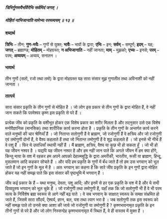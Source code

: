 ##### त्रिभिर्गुणमयैर्भावैरेभिः सर्वमिदं जगत् ।
##### मोहितं नाभिजानाति मामेभ्यः परमव्ययम् ॥ १३ ॥

#### शब्दार्थ

**त्रिभिः** – तीन; **गुण-मयैः** – गुणों से युक्त; **भावैः** – भावों के द्वारा; **एभिः** – इन; **सर्वम्** – सम्पूर्ण; **इदम्** – यह; **जगत्** – ब्रह्माण्ड; **मोहितम्** – मोहग्रस्त; **न अभिजानाति** – नहीं जानता; **माम्** – मुझको; **एभ्यः** – इनसे; **परम्** – परम; **अव्ययम्** – अव्यय, सनातन ।

#### भावार्थ

तीन गुणों (सतो, रजो तथा तमो) के द्वारा मोहग्रस्त यह सारा संसार मुझ गुणातीत तथा अविनाशी को नहीं जानता ।

#### तात्पर्य

सारा संसार प्रकृति के तीन गुणों से मोहित है । जो लोग इस प्रकार से तीन गुणों के द्वारा मोहित हैं, वे नहीं जान सकते कि परमेश्वर कृष्ण इस प्रकृति से परे हैं ।

प्रत्येक जीव को प्रकृति के वशीभूत होकर एक विशेष प्रकार का शरीर मिलता है और तदनुसार उसे एक विशेष मनोवैज्ञानिक (मानसिक) तथा शारीरिक कार्य करना होता है । प्रकृति के तीन गुणों के अन्तर्गत कार्य करने वाले मनुष्यों की चार श्रेणियाँ हैं । जो नितान्त सतोगुणी हैं वे ब्राह्मण, जो रजोगुणी हैं वे क्षत्रिय और जो रजोगुणी एवं तमोगुणी दोनों हैं, वे वैश्य कहलाते हैं तथा जो नितान्त तमोगुणी हैं वे शूद्र कहलाते हैं । जो इनसे भी नीचे हैं वे पशु हैं । फिर ये उपाधियाँ स्थायी नहीं हैं । मैं ब्राह्मण, क्षत्रिय, वैश्य या कुछ भी हो सकता हूँ । जो भी हो यह जीवन नश्वर है । यद्यपि यह जीवन नश्वर है और हम नहीं जान पाते कि अगले जीवन में हम क्या होंगे, किन्तु माया के वश में रहकर हम अपने आपको देहात्मबुद्धि के द्वारा अमरीकी, भारतीय, रूसी या ब्राह्मण, हिन्दू, मुसलमान आदि कहकर सोचते हैं । और यदि हम प्रकृति के गुणों में बँध जाते हैं तो हम उस भगवान् को भूल जाते हैं जो इन गुणों के मूल में है । अतः भगवान् का कहना है कि सारे जीव प्रकृति के इन गुणों द्वारा मोहित होकर यह नहीं समझ पाते कि इस संसार की पृष्ठभूमि में भगवान् हैं ।

जीव कई प्रकार के हैं – यथा मनुष्य, देवता, पशु आदि; और इनमें से हर एक प्रकृति के वश में है और ये सभी दिव्यपुरुष भगवान् को भूल चुके हैं । जो रजोगुणी तथा तमोगुणी हैं, यहाँ तक कि जो सतोगुणी भी हैं वे भी परम सत्य के निर्विशेष ब्रह्म स्वरूप से आगे नहीं बढ़ पाते । वे सब भगवान् के साक्षात् स्वरूप के समक्ष संभ्रमित हो जाते हैं, जिसमें सारा सौंदर्य, ऐश्वर्य, ज्ञान, बल, यश तथा त्याग भरा है । जब सतोगुणी तक इस स्वरूप को नहीं समझ पाते तो उनसे क्या आशा की जाये जो रजोगुणी या तमोगुणी हैं ? कृष्णभावनामृत प्रकृति के इन तीनों गुणों से परे है और जो लोग निस्सन्देह कृष्णभावनामृत में स्थित हैं, वे ही वास्तव में मुक्त हैं ।